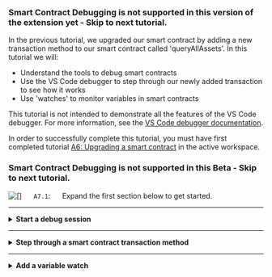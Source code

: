 <br><h3 align='left'>Smart Contract Debugging is not supported in this version of the extension yet - Skip to next tutorial.</h3>

In the previous tutorial, we upgraded our smart contract by adding a new transaction method to our smart contract called 'queryAllAssets'. In this tutorial we will:

* Understand the tools to debug smart contracts
* Use the VS Code debugger to step through our newly added transaction to see how it works
* Use 'watches' to monitor variables in smart contracts

This tutorial is not intended to demonstrate all the features of the VS Code debugger. For more information, see the <a href="https://code.visualstudio.com/Docs/editor/debugging">VS Code debugger documentation</a>.

In order to successfully complete this tutorial, you must have first completed tutorial <a href='./a6.md'>A6: Upgrading a smart contract</a> in the active workspace.
<br><h3 align='left'>Smart Contract Debugging is not supported in this Beta - Skip to next tutorial.</h3>

<img src="./images/bullet.png" alt="[]"></img> &nbsp;&nbsp;&nbsp;&nbsp; `A7.1`: &nbsp;&nbsp;&nbsp;&nbsp;
Expand the first section below to get started.


---
<details>
<summary><b>Start a debug session</b></summary>

The VS Code debugger contains four views in its own side bar: Variables, Watch, Call Stack and Breakpoints.

<img src="./images/bullet.png" alt="[]"></img> &nbsp;&nbsp;&nbsp;&nbsp; `A7.2`: &nbsp;&nbsp;&nbsp;&nbsp;
Click the Debugger icon in the VS Code activity bar to show the Debugger side bar.

<img src="./images/a7.2.png" alt="Show the debugger side bar"></img>

At the top of the side bar is a drop-down list that shows the available debug configurations. The IBM Blockchain Platform has added a configuration to allow us to debug our demo-contract smart contract package.

<img src="./images/bullet.png" alt="[]"></img> &nbsp;&nbsp;&nbsp;&nbsp; `A7.3`: &nbsp;&nbsp;&nbsp;&nbsp;
Click the drop-down list at the top of the Debugger side bar and ensure that *'Debug Smart Contract (demo-contract)'* is selected.

<img src="./images/a7.3.png" alt="Select Debug Smart Contract option"></img>

We will now start a session to debug our demo-contract smart contract.

<img src="./images/bullet.png" alt="[]"></img> &nbsp;&nbsp;&nbsp;&nbsp; `A7.4`: &nbsp;&nbsp;&nbsp;&nbsp;
Click the green Start arrow to the left of the drop-down list.

<img src="./images/a7.4.png" alt="Start a debug session"></img>

We now need to tell VS Code the location of the Fabric Environment in which we are going to debug our smart contract.

<img src="./images/bullet.png" alt="[]"></img> &nbsp;&nbsp;&nbsp;&nbsp; `A7.5`: &nbsp;&nbsp;&nbsp;&nbsp;
In the command palette that appears, click '1 Org Local Fabric'.

<img src="./images/a7.5.1.png" alt="Select 1 Org Local Fabric"></img>

After a brief pause, the bar at the bottom of VS Code will change color to indicate that a debug session has started for the 1 Org Local Fabric environment.

<img src="./images/a7.5.2.png" alt="New debug session"></img>

If necessary, VS Code will prompt us to upgrade the smart contract at this time. If you are prompted to do this, just accept any defaults and let the upgrade complete.

<img src="./images/bullet.png" alt="[]"></img> &nbsp;&nbsp;&nbsp;&nbsp; `A7.6`: &nbsp;&nbsp;&nbsp;&nbsp;
Expand the next section of the tutorial to continue.

</details>

---

<details>
<summary><b>Step through a smart contract transaction method</b></summary>

We are now going to run our new *queryAllAssets* transaction method in the debugger to see how it works. We will set a breakpoint in the smart contract to allow us to pause and step through the code.

To do this, we first need to ensure that our smart contract has focus in the editor.

<img src="./images/bullet.png" alt="[]"></img> &nbsp;&nbsp;&nbsp;&nbsp; `A7.7`: &nbsp;&nbsp;&nbsp;&nbsp;
Click on the *my-asset-contract.ts* tab in the editor.

If the file is not loaded in the editor, you will need to use the Explorer side bar to load the demo-contract -> src -> my-asset-contract.ts file, then switch back to the Debugger side bar.

<img src="./images/a7.7.png" alt="my-asset-contract.ts in debugger"></img>

We will now set a breakpoint.

<img src="./images/bullet.png" alt="[]"></img> &nbsp;&nbsp;&nbsp;&nbsp; `A7.8`: &nbsp;&nbsp;&nbsp;&nbsp;
Scroll to the first statement of the *queryAllAssets* method and click the mouse just to the left of the line number; a red dot will appear. 

<img src="./images/a7.8.png" alt="Adding a breakpoint"></img>

As with all debuggers, this causes execution to pause whenever this statement is reached. You can see all breakpoints listed in the Breakpoints view.

We will now evaluate a transaction to debug this method.


<img src="./images/bullet.png" alt="[]"></img> &nbsp;&nbsp;&nbsp;&nbsp; `A7.9`: &nbsp;&nbsp;&nbsp;&nbsp;
Click the blue IBM Blockchain Platform icon in the Debug bar at the top of the screen.

<img src="./images/a7.9.png" alt="IBM Blockchain Platform icon"></img>

<img src="./images/bullet.png" alt="[]"></img> &nbsp;&nbsp;&nbsp;&nbsp; `A7.10`: &nbsp;&nbsp;&nbsp;&nbsp;
Click 'Evaluate Transaction'.

<img src="./images/a7.10.png" alt="Evaluate Transaction"></img>

<img src="./images/bullet.png" alt="[]"></img> &nbsp;&nbsp;&nbsp;&nbsp; `A7.11`: &nbsp;&nbsp;&nbsp;&nbsp;
Click 'MyAssetContract - queryAllAssets'.

<img src="./images/a7.11.png" alt="MyAssetContract - queryAllAssets"></img>

As you will recall, there are no arguments or transient data to supply to this transaction.

<img src="./images/bullet.png" alt="[]"></img> &nbsp;&nbsp;&nbsp;&nbsp; `A7.12`: &nbsp;&nbsp;&nbsp;&nbsp;
Press Enter to specify no arguments on the transaction.

<img src="./images/a7.12.png" alt="No arguments"></img>

<img src="./images/bullet.png" alt="[]"></img> &nbsp;&nbsp;&nbsp;&nbsp; `A7.13`: &nbsp;&nbsp;&nbsp;&nbsp;
Press Enter to specify no transient data.

<img src="./images/a7.13.1.png" alt="No transient data"></img>

The smart contract will now run and pause at the breakpoint we previously set.


<img src="./images/a7.13.2.png" alt="Editor showing caught breakpoint"></img>


<img src="./images/bullet.png" alt="[]"></img> &nbsp;&nbsp;&nbsp;&nbsp; `A7.14`: &nbsp;&nbsp;&nbsp;&nbsp;
Click 'Step Over' in the Debug bar multiple times to progress through the transaction's implementation.


<img src="./images/a7.14.png" alt="Step Over"></img>

As you step through the smart contract, note that the Variables and Call Stack views change depending on the current scope.

You should also see that the *while* loop is called twice before finishing; this is because, as you may recall, there are two assets in the world state ('002' and '003').


 > <br>
   > <b>Transaction timeouts?</b><br>You might see a transaction timeout error while the debugger is paused. This is OK, and you can use the debugger to explore how errors are handled.  Click 'Continue' in the Debug bar and invoke the transaction again if you wish.
   > <br>&nbsp;

<img src="./images/bullet.png" alt="[]"></img> &nbsp;&nbsp;&nbsp;&nbsp; `A7.15`: &nbsp;&nbsp;&nbsp;&nbsp;
When you have stepped through to the end of the transaction, click 'Continue' to unpause execution.

<img src="./images/a7.15.png" alt="Step Over"></img>


<img src="./images/bullet.png" alt="[]"></img> &nbsp;&nbsp;&nbsp;&nbsp; `A7.16`: &nbsp;&nbsp;&nbsp;&nbsp;
Expand the next section of the tutorial to continue.

</details>

---

<details>
<summary><b>Add a variable watch</b></summary>

It is also possible to put a watch on a smart contract variable or expression to check if and when certain conditions hold. This can be helpful if your smart contract is producing unexpected results.

<img src="./images/bullet.png" alt="[]"></img> &nbsp;&nbsp;&nbsp;&nbsp; `A7.17`: &nbsp;&nbsp;&nbsp;&nbsp;
Select the first occurrence of *allResults* in the queryAllAssets method, where this variable is initialized.

<img src="./images/a7.17.png" alt="Selected allResults"></img>

<img src="./images/bullet.png" alt="[]"></img> &nbsp;&nbsp;&nbsp;&nbsp; `A7.18`: &nbsp;&nbsp;&nbsp;&nbsp;
Right-click over the selected text and select 'Debug: Add to Watch'.

<img src="./images/a7.18.1.png" alt="Debug: Add to Watch"></img>

You will now see 'allResults' appear in the Watch view.

<img src="./images/a7.18.2.png" alt="allResults added to watch"></img>

<img src="./images/bullet.png" alt="[]"></img> &nbsp;&nbsp;&nbsp;&nbsp; `A7.19`: &nbsp;&nbsp;&nbsp;&nbsp;
Click the blue IBM Blockchain Platform Debug icon in the debug bar a second time, and repeat the earlier steps to evaluate the *queryAllAssets* transaction again.

As you step through the debugger, look particularly at the Watch view to see how the *allResults* array is built up as the transaction progresses. Note that watch variable is shown as a tree, which you can expand for more details.

<img src="./images/a7.19.png" alt="allResults tree"></img>

Try setting additional breakpoints or watches and run them through the debugger.

<img src="./images/bullet.png" alt="[]"></img> &nbsp;&nbsp;&nbsp;&nbsp; `A7.20`: &nbsp;&nbsp;&nbsp;&nbsp;
When you are finished, click the Stop button in the debug bar to stop the debug session.

<img src="./images/a7.20.png" alt="Stop debug"></img>


 > <br>
   > <b>Hot fixes</b><br>It is not possible to make changes to smart contracts while debugging. You must stop the debugger before your smart contract can be upgraded.
   > <br>&nbsp;
   
<br><h3 align='left'>Summary</h3>

In this tutorial we have used the VS Code debugger to step through a smart contract that is deployed to our Fabric environment.

In the next tutorial we will see how we can generate functional tests for our smart contract.

</details>
